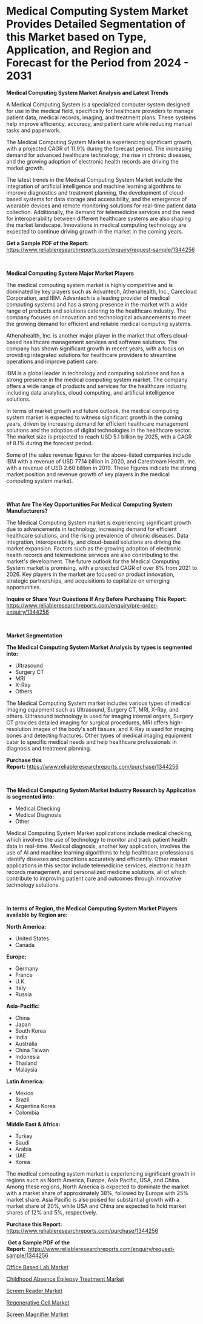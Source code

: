 <p><h1>Medical Computing System Market Provides Detailed Segmentation of this Market based on Type, Application, and Region and Forecast for the Period from 2024 - 2031</h1></p><p><strong>Medical Computing System Market Analysis and Latest Trends</strong></p>
<p><p>A Medical Computing System is a specialized computer system designed for use in the medical field, specifically for healthcare providers to manage patient data, medical records, imaging, and treatment plans. These systems help improve efficiency, accuracy, and patient care while reducing manual tasks and paperwork.</p><p>The Medical Computing System Market is experiencing significant growth, with a projected CAGR of 11.9% during the forecast period. The increasing demand for advanced healthcare technology, the rise in chronic diseases, and the growing adoption of electronic health records are driving the market growth.</p><p>The latest trends in the Medical Computing System Market include the integration of artificial intelligence and machine learning algorithms to improve diagnostics and treatment planning, the development of cloud-based systems for data storage and accessibility, and the emergence of wearable devices and remote monitoring solutions for real-time patient data collection. Additionally, the demand for telemedicine services and the need for interoperability between different healthcare systems are also shaping the market landscape. Innovations in medical computing technology are expected to continue driving growth in the market in the coming years.</p></p>
<p><strong>Get a Sample PDF of the Report:&nbsp;</strong> <a href="https://www.reliableresearchreports.com/enquiry/request-sample/1344256">https://www.reliableresearchreports.com/enquiry/request-sample/1344256</a></p>
<p>&nbsp;</p>
<p><strong>Medical Computing System Major Market Players</strong></p>
<p><p>The medical computing system market is highly competitive and is dominated by key players such as Advantech, Athenahealth, Inc., Carecloud Corporation, and IBM. Advantech is a leading provider of medical computing systems and has a strong presence in the market with a wide range of products and solutions catering to the healthcare industry. The company focuses on innovation and technological advancements to meet the growing demand for efficient and reliable medical computing systems.</p><p>Athenahealth, Inc. is another major player in the market that offers cloud-based healthcare management services and software solutions. The company has shown significant growth in recent years, with a focus on providing integrated solutions for healthcare providers to streamline operations and improve patient care.</p><p>IBM is a global leader in technology and computing solutions and has a strong presence in the medical computing system market. The company offers a wide range of products and services for the healthcare industry, including data analytics, cloud computing, and artificial intelligence solutions.</p><p>In terms of market growth and future outlook, the medical computing system market is expected to witness significant growth in the coming years, driven by increasing demand for efficient healthcare management solutions and the adoption of digital technologies in the healthcare sector. The market size is projected to reach USD 5.1 billion by 2025, with a CAGR of 8.1% during the forecast period.</p><p>Some of the sales revenue figures for the above-listed companies include IBM with a revenue of USD 77.14 billion in 2020, and Carestream Health, Inc. with a revenue of USD 2.60 billion in 2019. These figures indicate the strong market position and revenue growth of key players in the medical computing system market.</p></p>
<p>&nbsp;</p>
<p><strong>What Are The Key Opportunities For Medical Computing System Manufacturers?</strong></p>
<p><p>The Medical Computing System market is experiencing significant growth due to advancements in technology, increasing demand for efficient healthcare solutions, and the rising prevalence of chronic diseases. Data integration, interoperability, and cloud-based solutions are driving the market expansion. Factors such as the growing adoption of electronic health records and telemedicine services are also contributing to the market's development. The future outlook for the Medical Computing System market is promising, with a projected CAGR of over 8% from 2021 to 2026. Key players in the market are focused on product innovation, strategic partnerships, and acquisitions to capitalize on emerging opportunities.</p></p>
<p><strong>Inquire or Share Your Questions If Any Before Purchasing This Report:</strong> <a href="https://www.reliableresearchreports.com/enquiry/pre-order-enquiry/1344256">https://www.reliableresearchreports.com/enquiry/pre-order-enquiry/1344256</a></p>
<p>&nbsp;</p>
<p><strong>Market Segmentation</strong></p>
<p><strong>The Medical Computing System Market Analysis by types is segmented into:</strong></p>
<p><ul><li>Ultrasound</li><li>Surgery CT</li><li>MRI</li><li>X-Ray</li><li>Others</li></ul></p>
<p><p>The Medical Computing System market includes various types of medical imaging equipment such as Ultrasound, Surgery CT, MRI, X-Ray, and others. Ultrasound technology is used for imaging internal organs, Surgery CT provides detailed imaging for surgical procedures, MRI offers high-resolution images of the body's soft tissues, and X-Ray is used for imaging bones and detecting fractures. Other types of medical imaging equipment cater to specific medical needs and help healthcare professionals in diagnosis and treatment planning.</p></p>
<p><strong>Purchase this Report:&nbsp;</strong><a href="https://www.reliableresearchreports.com/purchase/1344256">https://www.reliableresearchreports.com/purchase/1344256</a></p>
<p>&nbsp;</p>
<p><strong>The Medical Computing System Market Industry Research by Application is segmented into:</strong></p>
<p><ul><li>Medical Checking</li><li>Medical Diagnosis</li><li>Other</li></ul></p>
<p><p>Medical Computing System Market applications include medical checking, which involves the use of technology to monitor and track patient health data in real-time. Medical diagnosis, another key application, involves the use of AI and machine learning algorithms to help healthcare professionals identify diseases and conditions accurately and efficiently. Other market applications in this sector include telemedicine services, electronic health records management, and personalized medicine solutions, all of which contribute to improving patient care and outcomes through innovative technology solutions.</p></p>
<p>&nbsp;</p>
<p><strong>In terms of Region, the Medical Computing System Market Players available by Region are:</strong></p>
<p>
    <p> <strong> North America: </strong>
        <ul>
            <li>United States</li>
            <li>Canada</li>
        </ul>
        </p> 
    <p> <strong> Europe: </strong>
        <ul>
            <li>Germany</li>
            <li>France</li>
            <li>U.K.</li>
            <li>Italy</li>
            <li>Russia</li>
        </ul>
        </p> 
    <p> <strong> Asia-Pacific: </strong>
        <ul>
            <li>China</li>
            <li>Japan</li>
            <li>South Korea</li>
            <li>India</li>
            <li>Australia</li>
            <li>China Taiwan</li>
            <li>Indonesia</li>
            <li>Thailand</li>
            <li>Malaysia</li>
        </ul>
        </p> 
    <p> <strong> Latin America: </strong>
        <ul>
            <li>Mexico</li>
            <li>Brazil</li>
            <li>Argentina Korea</li>
            <li>Colombia</li>
        </ul>
        </p> 
    <p> <strong> Middle East & Africa: </strong>
        <ul>
            <li>Turkey</li>
            <li>Saudi</li>
            <li>Arabia</li>
            <li>UAE</li>
            <li>Korea</li>
        </ul>
    </p>
    </p>
<p><p>The medical computing system market is experiencing significant growth in regions such as North America, Europe, Asia Pacific, USA, and China. Among these regions, North America is expected to dominate the market with a market share of approximately 38%, followed by Europe with 25% market share. Asia Pacific is also poised for substantial growth with a market share of 20%, while USA and China are expected to hold market shares of 12% and 5%, respectively.</p></p>
<p><strong>Purchase this Report: </strong><a href="https://www.reliableresearchreports.com/purchase/1344256">https://www.reliableresearchreports.com/purchase/1344256</a></p>
<p>&nbsp;<strong>Get a Sample PDF of the Report:&nbsp;&nbsp;</strong><a href="https://www.reliableresearchreports.com/enquiry/request-sample/1344256">https://www.reliableresearchreports.com/enquiry/request-sample/1344256</a></p>
<p><strong></strong></p>
<p><p><a href="https://medium.com/@krithi.reportprime/office-based-lab-market-the-key-to-successful-business-strategy-forecast-till-2031-bbdf55003963">Office Based Lab Market</a></p><p><a href="https://medium.com/@krithi.reportprime/childhood-absence-epilepsy-treatment-market-comprehensive-assessment-by-type-application-and-274c39dbdd87">Childhood Absence Epilepsy Treatment Market</a></p><p><a href="https://medium.com/@josueherzog/screen-reader-market-comprehensive-assessment-by-type-application-and-geography-7411f1eedb0a">Screen Reader Market</a></p><p><a href="https://medium.com/@mariliehowe/regenerative-cell-nbsp-market-focuses-on-market-share-size-and-projected-forecast-till-2031-c20635b07bce">Regenerative Cell Market</a></p><p><a href="https://medium.com/@josueherzog/screen-magnifier-market-trends-forecast-and-competitive-analysis-to-2031-c031f43e4b8a">Screen Magnifier Market</a></p></p>